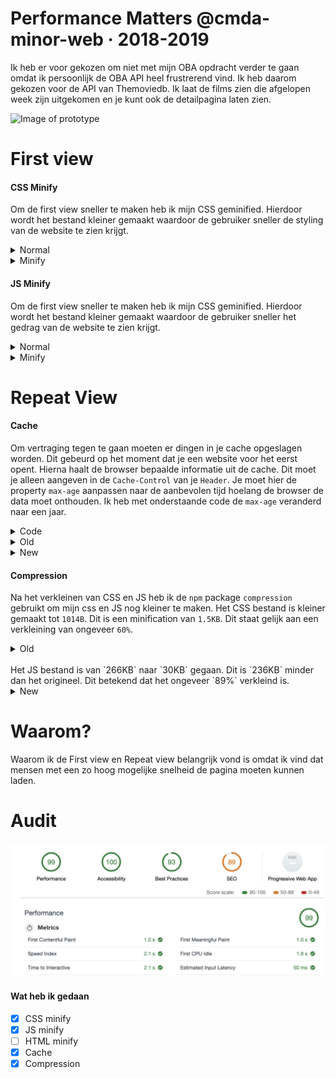 # Performance Matters @cmda-minor-web · 2018-2019

Ik heb er voor gekozen om niet met mijn OBA opdracht verder te gaan omdat ik persoonlijk de OBA API heel frustrerend vind. Ik heb daarom gekozen voor de API van Themoviedb. Ik laat de films zien die afgelopen week zijn uitgekomen en je kunt ook de detailpagina laten zien.

![Image of prototype](assets/img/readme-img/screenshot-app.png)

# First view
#### CSS Minify
Om de first view sneller te maken heb ik mijn CSS geminified. Hierdoor wordt het bestand kleiner gemaakt waardoor de gebruiker sneller de styling van de website te zien krijgt.   
<details>
  <summary>Normal</summary>
Ik als eerst gekeken of er een mogelijk is dat de css kleiner gemaakt kunnen worden waardoor deze sneller laadt. Hieronder staat een screenshot van mijn requests van de `main.css`. Hier zie je dat de grootte van dit bestand `2.5KB` is.

  <details>
     <summary>Screenshot</summary>
    ![Image of slow requests](assets/img/readme-img/css-normal-fast-3g.png)
  </details>
</details>
<details>
  <summary>Minify</summary>
  Ik heb met behulp van gulp een bestand gemaakt waar ik de functie gebruik om de css te verkleinen. Het `gulp-css` heeft het bestand van CSS verkleind naar `2.0KB`. Deze CSS wordt omgezet naar een bestand met de naam `main-min.css`  zodat ik in de normale `main.css` de leesbare code heb en deze dus heel makkelijke kan bewerken.
  <details>
   <summary>Code</summary>
  ```js
  gulp.task('css-min', () => {
    return gulp.src(baseDir + '/css/main.css')
      .pipe(cleanCSS({compatibility: 'ie8'}))
      .pipe(rename(function (path) {
        path.basename += "-min";
        path.extname = ".css";
      }))
      .pipe(gulp.dest('public/css/'));
  });
  ```
  </details>
  <details>
     <summary>Screenshot</summary>
    ![Image of slow requests](assets/img/readme-img/css-minified-fast-3g.png)
  </details>
</details>


#### JS Minify
Om de first view sneller te maken heb ik mijn CSS geminified. Hierdoor wordt het bestand kleiner gemaakt waardoor de gebruiker sneller het gedrag van de website te zien krijgt.   
<details>
  <summary>Normal</summary>
  Ik als eerst gekeken of er een mogelijk is dat de css kleiner gemaakt kunnen worden waardoor deze sneller laadt. Hieronder staat een screenshot van mijn requests van de `jquery.js`. Hier zie je dat de grootte van dit bestand `266KB` is.
  ![Image of slow requests](assets/img/readme-img/js-normal-fast-3g.png)
</details>
<details>
  <summary>Minify</summary>
  Ik heb met `gulp-uglify` het bestand van JS verkleind naar `84.7KB`. Deze JS wordt geminified naar een bestand met de naam `jquery-min.js` om het verschil te laten zien.
  <details>
   <summary>Code</summary>
  ```js
  gulp.task('jquery-min', function() {
    return gulp.src(baseDir + '/js/jquery.js') 
      .pipe(uglify()) 
      .pipe(rename(function (path) {
        path.basename += "-min";
        path.extname = ".js";
      }))
      .pipe(gulp.dest('public/js/'));
  });
  ```
  </details>
  <details>
   <summary>Screenshot</summary>
![Image of slow requests](assets/img/readme-img/js-minified-fast-3g.png)
  </details>
</details>

# Repeat View
#### Cache
Om vertraging tegen te gaan moeten er dingen in je cache opgeslagen worden. Dit gebeurd op het moment dat je een website voor het eerst opent. Hierna haalt de browser bepaalde informatie uit de cache. Dit moet je alleen aangeven in de `Cache-Control` van je `Header`. Je moet hier de property `max-age` aanpassen naar de aanbevolen tijd hoelang de browser de data moet onthouden. Ik heb met onderstaande code de `max-age` veranderd naar een jaar.
<details>
  <summary>Code</summary>
  ```js
  app.use((req, res, next) => {
    res.setHeader('Cache-Control', 'max-age=' + 365 * 24 * 60 * 60);
    next();
  });
  ```
</details>
<details>
  <summary>Old</summary>
  ![No cache](assets/img/readme-img/no-cache.png)
</details>
<details>
  <summary>New</summary>
  ![No cache](assets/img/readme-img/cache.png)
</details>

#### Compression
Na het verkleinen van CSS en JS heb ik de `npm` package `compression` gebruikt om mijn css en JS nog kleiner te maken. Het CSS bestand is kleiner gemaakt tot `1014B`. Dit is een minification van `1.5KB`. Dit staat gelijk aan een verkleining van ongeveer `60%`.
  <details>
    <summary>Old</summary>
    ![Image of compressed css and js file](assets/img/readme-img/css-compressed-fast-3g.png)
  </details>
</br>
Het JS bestand is van `266KB` naar `30KB` gegaan. Dit is `236KB` minder dan het origineel. Dit betekend dat het ongeveer `89%` verkleind is.
</br>

  <details>
    <summary>New</summary>
    ![Image of compressed css and js file](assets/img/readme-img/js-compressed-fast-3g.png)
  </details>

# Waarom?
Waarom ik de First view en Repeat view belangrijk vond is omdat ik vind dat mensen met een zo hoog mogelijke snelheid de pagina moeten kunnen laden.

# Audit
![Image of the audit](assets/img/readme-img/audit.png)


#### Wat heb ik gedaan
- [x] CSS minify
- [x] JS minify
- [ ] HTML minify
- [x] Cache
- [x] Compression
